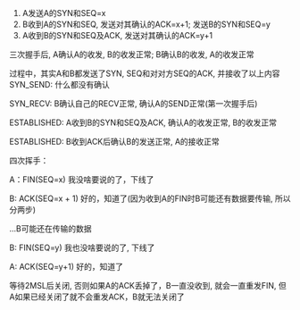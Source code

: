 1.  A发送A的SYN和SEQ=x
2. B收到A的SYN和SEQ, 发送对其确认的ACK=x+1; 发送B的SYN和SEQ=y
3. A收到B的SYN和SEQ及ACK, 发送对其确认的ACK=y+1



三次握手后, A确认A的收发, B的收发正常; B确认B的收发, A的收发正常

过程中，其实A和B都发送了SYN, SEQ和对对方SEQ的ACK, 并接收了以上内容
SYN_SEND: 什么都没有确认

SYN_RECV: B确认自己的RECV正常, 确认A的SEND正常(第一次握手后)

ESTABLISHED: A收到B的SYN和SEQ及ACK, 确认A的收发正常, B的收发正常

ESTABLISHED: B收到ACK后确认B的发送正常, A的接收正常





四次挥手：

A：FIN(SEQ=x) 我没啥要说的了，下线了

B: ACK(SEQ=x + 1) 好的，知道了(因为收到A的FIN时B可能还有数据要传输, 所以分两步)

...B可能还在传输的数据

B: FIN(SEQ=y) 我也没啥要说的了, 下线了

A: ACK(SEQ=y+1) 好的，知道了



等待2MSL后关闭, 否则如果A的ACK丢掉了，B一直没收到, 就会一直重发FIN, 但A如果已经关闭了就不会重发ACK，B就无法关闭了

